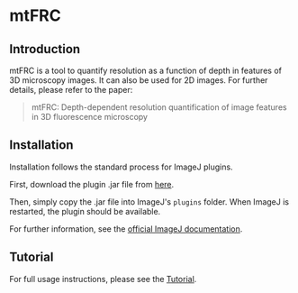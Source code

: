 # mtFRC

## Introduction

mtFRC is a tool to quantify resolution as a function of depth in features of 3D microscopy images. It can also be used for 2D images. For further details, please refer to the paper:

> mtFRC: Depth-dependent resolution quantification of image features in 3D fluorescence microscopy

## Installation

Installation follows the standard process for ImageJ plugins.

First, download the plugin .jar file from [here](https://github.com/virtual-memory/mtFRC/releases/download/v0.1.0/MT_FRC-0.1.0.jar).

Then, simply copy the .jar file into ImageJ's <code>plugins</code> folder. When ImageJ is restarted, the plugin should be available.

For further information, see the [official ImageJ documentation](https://imagej.net/plugins/).

## Tutorial

For full usage instructions, please see the [Tutorial](https://github.com/virtual-memory/mtFRC/wiki/Tutorial).
